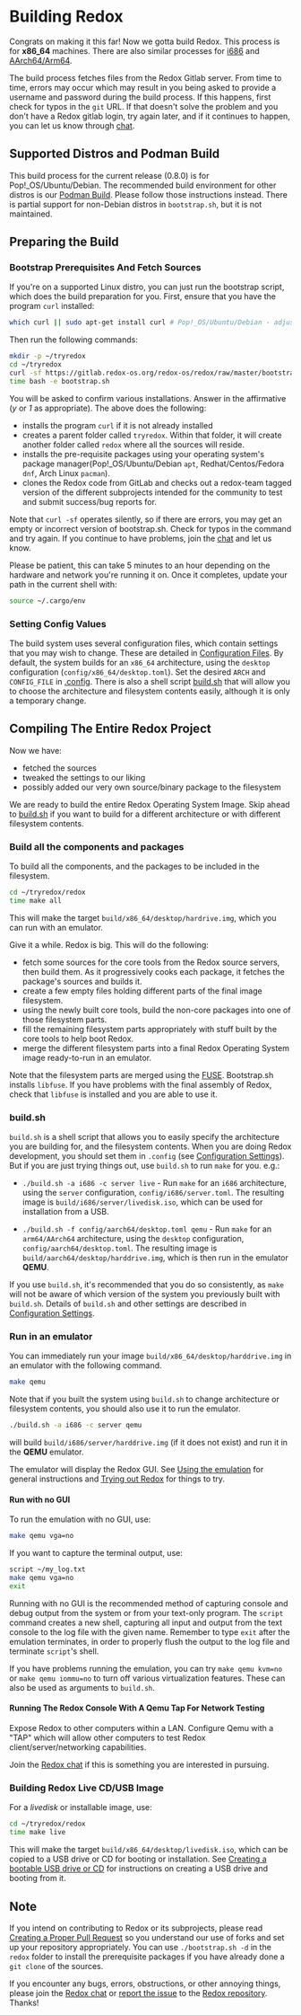# Building Redox

Congrats on making it this far! Now we gotta build Redox. This process is for **x86_64** machines. There are also similar processes for [i686](./ch08-03-i686.md) and [AArch64/Arm64](./ch08-04-aarch.md).

The build process fetches files from the Redox Gitlab server. From time to time, errors may occur which may result in you being asked to provide a username and password during the build process. If this happens, first check for typos in the `git` URL. If that doesn't solve the problem and you don't have a Redox gitlab login, try again later, and if it continues to happen, you can let us know through [chat](./ch13-01-chat.md).

## Supported Distros and Podman Build

This build process for the current release (0.8.0) is for Pop!_OS/Ubuntu/Debian. The recommended build environment for other distros is our [Podman Build](./ch02-06-podman-build.md). Please follow those instructions instead. There is partial support for non-Debian distros in `bootstrap.sh`, but it is not maintained.

## Preparing the Build

### Bootstrap Prerequisites And Fetch Sources

If you're on a supported Linux distro, you can just run the bootstrap script, which does the build preparation for you. First, ensure that you have the program `curl` installed:

```sh
which curl || sudo apt-get install curl # Pop!_OS/Ubuntu/Debian - adjust for your system
```

Then run the following commands:
```sh
mkdir -p ~/tryredox
cd ~/tryredox
curl -sf https://gitlab.redox-os.org/redox-os/redox/raw/master/bootstrap.sh -o bootstrap.sh
time bash -e bootstrap.sh
```

You will be asked to confirm various installations. Answer in the affirmative (*y* or *1* as appropriate).
The above does the following:
 - installs the program `curl` if it is not already installed
 - creates a parent folder called `tryredox`. Within that folder, it will create another folder called `redox` where all the sources will reside.
 - installs the pre-requisite packages using your operating system's package manager(Pop!_OS/Ubuntu/Debian `apt`, Redhat/Centos/Fedora `dnf`, Arch Linux `pacman`).
 - clones the Redox code from GitLab and checks out a redox-team tagged version of the different subprojects intended for the community to test and submit success/bug reports for.

Note that `curl -sf` operates silently, so if there are errors, you may get an empty or incorrect version of bootstrap.sh. Check for typos in the command and try again. If you continue to have problems, join the [chat](./ch13-01-chat.md) and let us know.

Please be patient, this can take 5 minutes to an hour depending on the hardware and network you're running it on. Once it completes, update your path in the current shell with:

```sh
source ~/.cargo/env
```

### Setting Config Values

The build system uses several configuration files, which contain settings that you may wish to change. These are detailed in [Configuration Files](./ch02-07-configuration-settings.md). By default, the system builds for an `x86_64` architecture, using the `desktop` configuration (`config/x86_64/desktop.toml`). Set the desired `ARCH` and `CONFIG_FILE` in [.config](./ch02-07-configuration-settings.md#config). There is also a shell script [build.sh](#buildsh) that will allow you to choose the architecture and filesystem contents easily, although it is only a temporary change.

## Compiling The Entire Redox Project

Now we have:
 - fetched the sources
 - tweaked the settings to our liking
 - possibly added our very own source/binary package to the filesystem

We are ready to build the entire Redox Operating System Image. Skip ahead to [build.sh](#buildsh) if you want to build for a different architecture or with different filesystem contents.

### Build all the components and packages

To build all the components, and the packages to be included in the filesystem.

```sh
cd ~/tryredox/redox
time make all
```
This will make the target `build/x86_64/desktop/hardrive.img`, which you can run with an emulator.

Give it a while. Redox is big. This will do the following:
- fetch some sources for the core tools from the Redox source servers, then build them. As it progressively cooks each package, it fetches the package's sources and builds it.
- create a few empty files holding different parts of the final image filesystem.
- using the newly built core tools, build the non-core packages into one of those filesystem parts.
- fill the remaining filesystem parts appropriately with stuff built by the core tools to help boot Redox.
- merge the different filesystem parts into a final Redox Operating System image ready-to-run in an emulator.

Note that the filesystem parts are merged using the [FUSE](https://github.com/libfuse/libfuse). Bootstrap.sh installs `libfuse`. If you have problems with the final assembly of Redox, check that `libfuse` is installed and you are able to use it.

### build.sh

`build.sh` is a shell script that allows you to easily specify the architecture you are building for, and the filesystem contents. When you are doing Redox development, you should set them in `.config` (see [Configuration Settings](./ch02-07-configuration-settings.md)). But if you are just trying things out, use `build.sh` to run `make` for you. e.g.:

- `./build.sh -a i686 -c server live` - Run `make` for an `i686` architecture, using the `server` configuration, `config/i686/server.toml`. The resulting image is `build/i686/server/livedisk.iso`, which can be used for installation from a USB.

- `./build.sh -f config/aarch64/desktop.toml qemu` - Run `make` for an `arm64/AArch64` architecture, using the `desktop` configuration, `config/aarch64/desktop.toml`. The resulting image is `build/aarch64/desktop/harddrive.img`, which is then run in the emulator **QEMU**.

If you use `build.sh`, it's recommended that you do so consistently, as `make` will not be aware of which version of the system you previously built with `build.sh`. Details of `build.sh` and other settings are described in [Configuration Settings](./ch02-07-configuration-settings.md).

### Run in an emulator

You can immediately run your image `build/x86_64/desktop/harddrive.img` in an emulator with the following command.
```sh
make qemu
```

Note that if you built the system using `build.sh` to change architecture or filesystem contents, you should also use it to run the emulator.
```sh
./build.sh -a i686 -c server qemu
```
will build `build/i686/server/harddrive.img` (if it does not exist) and run it in the **QEMU** emulator.

The emulator will display the Redox GUI. See [Using the emulation](./ch02-01-running-vm.md#using-the-emulation) for general instructions and [Trying out Redox](./ch02-04-trying-out-redox.md) for things to try.

#### Run with no GUI

To run the emulation with no GUI, use:

```sh
make qemu vga=no
```

If you want to capture the terminal output, use:

```sh
script ~/my_log.txt
make qemu vga=no
exit
```

Running with no GUI is the recommended method of capturing console and debug output from the system or from your text-only program. The `script` command creates a new shell, capturing all input and output from the text console to the log file with the given name. Remember to type `exit` after the emulation terminates, in order to properly flush the output to the log file and terminate `script`'s shell.

If you have problems running the emulation, you can try `make qemu kvm=no` or `make qemu iommu=no` to turn off various virtualization features. These can also be used as arguments to `build.sh`.

#### Running The Redox Console With A Qemu Tap For Network Testing

Expose Redox to other computers within a LAN. Configure Qemu with a "TAP" which will allow other computers to test Redox client/server/networking capabilities.

Join the [Redox chat](./ch13-01-chat.html) if this is something you are interested in pursuing.

### Building Redox Live CD/USB Image

For a *livedisk* or installable image, use:

```sh
cd ~/tryredox/redox
time make live
```

This will make the target `build/x86_64/desktop/livedisk.iso`, which can be copied to a USB drive or CD for booting or installation. See [Creating a bootable USB drive or CD](./ch02-02-real-hardware.md#creating-a-bootable-usb-drive-or-cd) for instructions on creating a USB drive and booting from it.


## Note

If you intend on contributing to Redox or its subprojects, please read [Creating a Proper Pull Request](./ch12-04-creating-proper-pull-requests.md) so you understand our use of forks and set up your repository appropriately. You can use `./bootstrap.sh -d` in the `redox` folder to install the prerequisite packages if you have already done a `git clone` of the sources.

If you encounter any bugs, errors, obstructions, or other annoying things, please join the [Redox chat](./ch13-01-chat.md) or [report the issue](./ch12-03-creating-proper-bug-reports.md) to the [Redox repository](https://gitlab.redox-os.org/redox-os/redox). Thanks!
